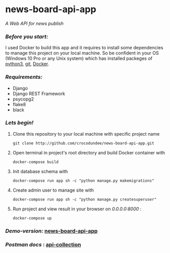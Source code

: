 # news-board-api-app
_A Web API for news publish_
### _Before you start:_
I used Docker to build this app and it requires to install some dependencies to manage this project on your local machine. So be confident in your OS (Windows 10 Pro or any Unix system) which has installed packeges of [python3](https://www.python.org/downloads/), [git](https://www.atlassian.com/git/tutorials/install-git), [Docker](https://docs.docker.com/get-docker/).
### _Requirements:_
* Django
* Django REST Framework
* psycopg2
* flake8
* black
### _Lets begin!_
1. Clone this repository to your local machine with specific project name
      ```
      git clone http://github.com/crocodundee/news-board-api-app.git
      ```
2. Open terminal in project's root directory and build Docker container with
    ```
    docker-compose build
    ```
3. Init database schema with
    ```
    docker-compose run app sh -c "python manage.py makemigrations"
    ```
4. Create admin user to manage site with
    ```
    docker-compose run app sh -c "python manage.py createsuperuser"
    ```
5. Run project and view result in your browser on _0.0.0.0:8000_ :
    ```
    docker-compose up
    ```

### _Demo-version:_  [news-board-api-app](https://news-board-api-app.herokuapp.com/)
### _Postman docs_ : [api-collection](https://www.getpostman.com/collections/476f834f47fa04dabc99)
